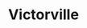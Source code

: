---
place: victorville-ca
title: Victorville
states:
  - CA
type: local
x: -117.2927641
y: 34.5362184
---